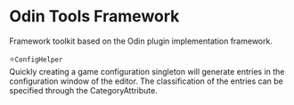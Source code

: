 # Odin Tools Framework
Framework toolkit based on the Odin plugin implementation framework.

⭐️`ConfigHelper`</br>
Quickly creating a game configuration singleton will generate entries in the configuration window of the editor. The classification of the entries can be specified through the CategoryAttribute.